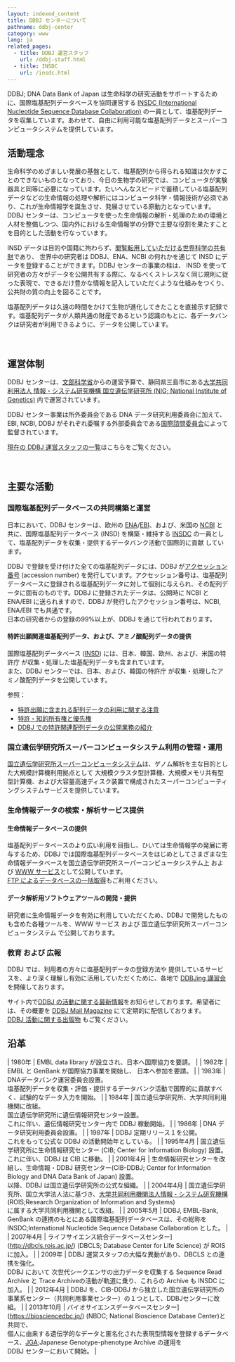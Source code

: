 ```yaml
---
layout: indexed_content
title: DDBJ センターについて
pathname: ddbj-center
category: www
lang: ja
related_pages:
  - title: DDBJ 運営スタッフ
    url: /ddbj-staff.html
  - title: INSDC
    url: /insdc.html
---
```


DDBJ; DNA Data Bank of Japan は生命科学の研究活動をサポートするために、国際塩基配列データベースを協同運営する [INSDC (International Nucleotide Sequence Database Collaboration)](http://www.insdc.org/) の一員として、塩基配列データを収集しています。あわせて、自由に利用可能な塩基配列データとスーパーコンピュータシステムを提供しています。

## 活動理念 <a name="mission"></a>

生命科学のめざましい発展の基盤として、塩基配列から得られる知識は欠かすことのできないものとなっており、今日の生物学の研究では、コンピュータが実験器具と同等に必要になっています。たいへんなスピードで蓄積している塩基配列データなどの生命情報の処理や解析にはコンピュータ科学・情報技術が必須であり、これが生命情報学を誕生させ、発展させている原動力となっています。DDBJ
センターは、コンピュータを使った生命情報の解析・処理のための環境と人材を整備しつつ、国内外における生命情報学の分野で主要な役割を果たすことを目的とした活動を行なっています。

INSD データは目的や国籍に拘わらず、[閲覧転用していただける世界科学の共有財](/service-policy.html#copyright)であり、
世界中の研究者は DDBJ、ENA、NCBI の何れかを通じて INSD にデータを登録することができます。DDBJ センターの事業の柱は、
INSD
を使って研究者の方々がデータを公開共有する際に、なるべくストレスなく同じ規則に従った表現で、できるだけ豊かな情報を記入していただくような仕組みをつくり、公共財の質の向上を図ることです。

塩基配列データは久遠の時間をかけて生物が進化してきたことを直接示す記録です。塩基配列データが人類共通の財産であるという認識のもとに、各データバンクは研究者が利用できるように、データを公開しています。


　


## 運営体制 <a name="governing"></a>

DDBJ センターは、[文部科学省](http://www.mext.go.jp/)からの運営予算で、静岡県三島市にある[大学共同利用法人
情報・システム研究機構 国立遺伝学研究所 (NIG; National Institute of
Genetics)](https://www.nig.ac.jp/) 内で運営されています。

DDBJ センター事業は所外委員会である DNA データ研究利用委員会に加えて、EBI, NCBI, DDBJ
がそれぞれ委嘱する外部委員会である[国際諮問委員会](/insdc.html#iac)によって監督されています。

[現在の DDBJ 運営スタッフの一覧](/ddbj-staff.html)はこちらをご覧ください。


　


## 主要な活動 <a name="activity"></a>


### 国際塩基配列データベースの共同構築と運営 <a name="insd"></a>

日本において、DDBJ センターは、欧州の
[ENA](https://www.ebi.ac.uk/ena)/[EBI](https://www.ebi.ac.uk/)、および、米国の
[NCBI](https://www.ncbi.nlm.nih.gov/) と共に、国際塩基配列データベース (INSD) を構築・維持する
[INSDC](/insdc.html) の一員として、塩基配列データを収集・提供するデータバンク活動で国際的に貢献 しています。

DDBJ で登録を受け付けた全ての塩基配列データには、DDBJ が[アクセッション番号](/documents/accessions.html) (accession
number)
を発行しています。アクセッション番号は、塩基配列データベースに登録される塩基配列データに対して個別に与えられ、その配列データに固有のものです。DDBJ
に登録されたデータは、公開時に NCBI と ENA/EBI に送られますので、DDBJ が発行したアクセッション番号は、NCBI,
ENA/EBI でも共通です。  
日本の研究者からの登録の99%以上が、DDBJ を通じて行われております。

#### 特許出願関連塩基配列データ、および、アミノ酸配列データの提供 <a name="pat"></a>

国際塩基配列データベース ([INSD](/insdc.html#insd)) には、日本、韓国、欧州、および、米国の特許庁
が収集・処理した塩基配列データも含まれています。  
また、DDBJ センターでは、日本、および、韓国の特許庁 が収集・処理したアミノ酸配列データを公開しています。

参照：

  - [特許出願に含まれる配列データの利用に関する注意](/ddbj/patent-data.html)
  - [特許・知的所有権と優先権](/service-policy.html#ownership)
  - [DDBJ での特許関連配列データの公開業務の紹介](/activities/patent.html)



### 国立遺伝学研究所スーパーコンピュータシステム利用の管理・運用 <a name="supercom"></a>

[国立遺伝学研究所スーパーコンピュータシステム](https://sc.ddbj.nig.ac.jp/)は、ゲノム解析を主な目的とした大規模計算機利用拠点として
大規模クラスタ型計算機、大規模メモリ共有型型計算機、および大容量高速ディスク装置で構成されたスーパーコンピューティングシステムサービスを提供しています。



### 生命情報データの検索・解析サービス提供 <a name="生命情報データの検索・解析サービス提供"></a>

#### 生命情報データベースの提供 <a name="生命情報データベースの提供"></a>

塩基配列データベースのより広い利用を目指し、ひいては生命情報学の発展に寄与するため、DDBJ
では国際塩基配列データベースをはじめとしてさまざまな生命情報データベースを国立遺伝学研究所スーパーコンピュータシステム上
および [WWW サービス](/services/index.html)として公開しています。  
[FTP によるデータベースの一括取得](/services/index.html)もご利用ください。

#### データ解析用ソフトウェアツールの開発・提供 <a name="データ解析用ソフトウェアツールの開発・提供"></a>

研究者に生命情報データを有効に利用していただくため、DDBJ で開発したものも含めた各種ツールを、WWW サービス および
国立遺伝学研究所スーパーコンピュータシステム で公開しております。



### 教育 および 広報 <a name="教育_および_広報"></a>

DDBJ では、利用者の方々に塩基配列データの登録方法や 提供しているサービスを、より深く理解し有効に活用していただくために、各地で
[DDBJing 講習会](/activities/index.html)を開催しております。

サイト内で[DDBJ の活動に関する最新情報](/news/index.html)をお知らせしております。希望者には、その概要を
[DDBJ Mail Magazine](/subscribe-ddbj.html) にて定期的に配信しております。  
[DDBJ 活動に関する出版物](/activities/index.html) もご覧ください。

## 沿革 <a name="history"></a>

|  1980年  |  EMBL data library が設立され、日本へ国際協力を要請。 |
|  1982年  |  EMBL と GenBank が国際協力事業を開始し、 日本へ参加を要請。  |
|  1983年  |  DNAデータバンク運営委員会設置。<br>塩基配列データを収集・評価・提供するデータバンク活動で国際的に貢献すべく、試験的なデータ入力を開始。  |
|  1984年  |  国立遺伝学研究所、大学共同利用機関に改組。<br>国立遺伝学研究所に遺伝情報研究センター設置。<br>これに伴い、遺伝情報研究センター内で DDBJ 稼動開始。  |
|  1986年  |  DNA データ研究利用委員会設置。  |
|  1987年  |  DDBJ 定期リリース１を公開。<br>これをもって公式な DDBJ の活動開始年としている。  |
|  1995年4月  |  国立遺伝学研究所に生命情報研究センター (CIB; Center for Information Biology) 設置。<br>これに伴い、DDBJ は CIB に移動。  |
|  2001年4月  |  生命情報研究センターを改組し、生命情報・DDBJ 研究センター(CIB-DDBJ; Center for Information<br>Biology and DNA Data Bank of Japan) 設置。<br>以降、DDBJ は国立遺伝学研究所の公式な組織。  |
|  2004年4月  |  国立遺伝学研究所、国立大学法人法に基づき、[大学共同利用機関法人情報・システム研究機構](http://www.rois.ac.jp/)(ROIS;Research Organization of Information and Systems) <br>に属する大学共同利用機関として改組。  |
|  2005年5月  |  DDBJ, EMBL-Bank, GenBank の連携のもとにある国際塩基配列データベースは、その総称を INSDC;International Nucleotide Sequence Database Collaboration とした。 |
|  2007年4月  |  ライフサイエンス統合データベースセンター](http://dbcls.rois.ac.jp/) (DBCLS; Database Center for Life Science) が ROIS に加入。  |
|  2009年  |  DDBJ 運営スタッフの大幅な異動があり、DBCLS との連携を強化。<br>DDBJ において 次世代シークエンサの出力データを収集する Sequence Read Archive と Trace Archiveの活動が軌道に乗り、これらの Archive も INSDC に加入。  |
|  2012年4月  |  DDBJ を、CIB-DDBJ から独立した国立遺伝学研究所の事業系センター（共同利用事業センター）の１つとして、DDBJセンターに改組。  |
|  2013年10月  |  バイオサイエンスデータベースセンター](https://biosciencedbc.jp/) (NBDC; National Bioscience Database Center)と共同で、<br>個人に由来する遺伝学的なデータと匿名化された表現型情報を登録するデータベース、[JGA](/jga/index.html);Japanese Genotype-phenotype Archive の運用を<br>DDBJ センターにおいて開始。   |
